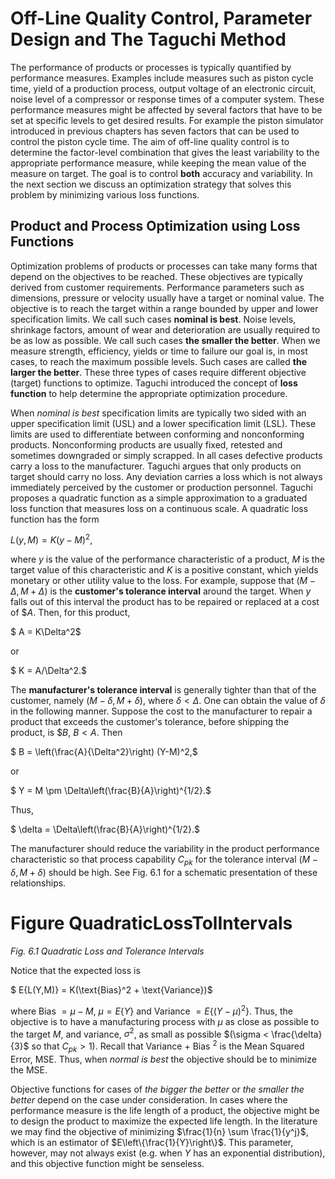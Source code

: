 # Off-Line Quality Control, Parameter Design and The Taguchi Method

The performance of products or processes is typically quantified by
performance measures.  Examples include measures such as piston cycle time,
yield of a production process, output voltage of an electronic circuit, noise
level of a compressor or response times of a computer system.  These
performance measures might be affected by several factors that have to be set at
specific levels to get desired results.
For example the piston simulator introduced in previous chapters
has seven factors that can be used to control the piston cycle time.
The aim of off-line quality control is to determine the factor-level
combination that gives the least variability to the appropriate performance
measure, while keeping the mean value of the measure on target.  The goal is
to control **both** accuracy and variability.
In the next section we discuss an optimization
strategy that solves this problem by minimizing various loss functions.


## Product and Process Optimization using Loss Functions

Optimization problems of products or processes can take many forms that
depend on the objectives to be reached.  These objectives are typically
derived from customer requirements.  Performance parameters such as
dimensions, pressure or velocity usually have a target or nominal value.  The
objective is to reach the target within a range bounded by upper and lower
specification limits.  We call such cases **nominal is best**.  Noise
levels, shrinkage factors, amount of wear and deterioration are usually
required to be as low as possible.  We call such cases **the smaller the better**.  When we measure strength, efficiency, yields or time to failure
our goal is, in most cases, to reach the maximum possible levels.  Such cases
are called **the larger the better**.  These three types of cases
require different objective (target)
functions to optimize.  Taguchi introduced the concept of
**loss function** to help determine the appropriate optimization procedure.

When _nominal is best_ specification limits are typically two sided
with an upper specification limit (USL) and a lower specification limit
(LSL).  These limits are used to differentiate between conforming and
nonconforming products.  Nonconforming products are usually fixed, retested
and sometimes downgraded or simply scrapped.  In all cases defective products
carry a loss to the manufacturer.  Taguchi argues that only products on
target should carry no loss.  Any deviation carries a loss which is not
always immediately perceived by the customer or production personnel.
Taguchi proposes a quadratic function as a simple approximation to a graduated
loss function that measures loss on a continuous scale.  A quadratic loss
function has the form

$L(y,M) = K(y-M)^2,$

where $y$ is the value of the performance characteristic of a product, $M$ is
the target value of this characteristic and $K$ is a positive constant, which
yields monetary or other utility value to the loss.  For example, suppose
that $(M-\Delta,M+\Delta)$ is the **customer's tolerance interval** around
the target.  When $y$ falls out of this interval the product has to be
repaired or replaced at a cost of \$$A$.  Then, for this product,

$  A = K\Delta^2$

or

$  K = A/\Delta^2.$

The **manufacturer's tolerance interval** is generally tighter than that of
the customer, namely $(M-\delta,M+\delta)$, where $\delta < \Delta$.  One can
obtain the value of $\delta$ in the following manner.  Suppose the cost to
the manufacturer to repair a product that exceeds the customer's tolerance,
before shipping the product, is $\$ B$, $B < A$.  Then

$  B = \left(\frac{A}{\Delta^2}\right) (Y-M)^2,$

or

$  Y = M \pm \Delta\left(\frac{B}{A}\right)^{1/2}.$

Thus,

$  \delta = \Delta\left(\frac{B}{A}\right)^{1/2}.$

The manufacturer should reduce the variability in the product performance
characteristic so that process capability $C_{pk}$ for the tolerance interval
$(M-\delta,M+\delta)$ should be high.  See
Fig. 6.1 for a schematic
presentation of these relationships.

# Figure QuadraticLossTolIntervals
_Fig. 6.1 Quadratic Loss and Tolerance Intervals_

Notice that the expected loss is

$  E\{L(Y,M)\} = K(\text{Bias}^2 + \text{Variance})$

where Bias $= \mu - M$, $\mu = E\{Y\}$ and Variance $= E\{(Y-\mu)^2\}$.
Thus, the objective is to have a manufacturing process with $\mu$ as close as
possible to the target $M$, and variance, $\sigma^2$, as small as possible
$(\sigma < \frac{\delta}{3}$ so that $C_{pk} > 1$).
Recall that Variance + Bias $^2$ is the Mean Squared Error, MSE.  Thus,
when _normal is best_ the objective should be to minimize the MSE.

Objective functions for cases of _the bigger the better_ or 
_the smaller the better_ depend on the case under consideration.  In cases
where the performance measure is the life length of a product, the
objective might be to design the product to maximize the expected life
length.  In the literature we may find the objective of minimizing
$\frac{1}{n} \sum \frac{1}{y^j}$, which is an estimator of
$E\left\{\frac{1}{Y}\right\}$.  This parameter, however, may not always exist
(e.g. when $Y$ has an exponential distribution), and this objective
function might be senseless.